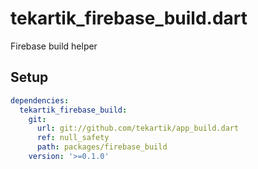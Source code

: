 # tekartik_firebase_build.dart

Firebase build helper

## Setup

```yaml
dependencies:
  tekartik_firebase_build:
    git:
      url: git://github.com/tekartik/app_build.dart
      ref: null_safety
      path: packages/firebase_build
    version: '>=0.1.0'
```
